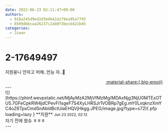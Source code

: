 ```yaml
---
date: 2022-06-23 02:11:47+09:00
authors:
  - 918a245d9ed2d5b4642a1f9ea95a7793
  - 6599dbbcaa26237c2ab0f3becb421b45
categories:
  - Jiwon
---
```


# 2-17649497

<div class="post-container" markdown="1">
<div class="content-container md-sidebar__scrollwrap" markdown="1">

지원웅니 안자고 머해..언능 자..🥺

</div>
</div>

<div style="text-align: right;" markdown="1">
<a href="https://weverse.io/fromis9/fanpost/2-17649497" style="text-align: right;">:material-share:{.big-emoji}</a>
</div>
---

<div class="comments-container md-sidebar__scrollwrap" markdown="1">
<div class="comment" markdown="1">
<div class='id-container' markdown="1">
![](https://phinf.wevpstatic.net/MjAyMzA2MjVfMzMg/MDAxNjg3NjU0MTExOTU5.7GFeCpkRW4jdCPevFi1sgeF7S4XyLHRSJr1VOBRp7gEg.mY0LxqknzXmYC4oZ6TpxCmdSnAbldBctUiaEHQVjHkgg.JPEG/image.jpg?type=s72){ pfp loading=lazy }
**<span class="artist">지원</span>** <small>Jun 23 2022, 02:12</small><br>
</div>
<div class='comment-body' markdown="1">
자기 전에 왔슈 ㅎㅎㅎ
</div>
</div>
</div>
---
